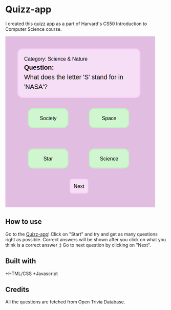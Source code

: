 # Quizz-app

I created this quizz app as a part of Harvard's CS50 Introduction to Computer Science course.

![screenshot](https://raw.githubusercontent.com/annaaleksandra/quizz-app/master/quizzapp_screenshot.png)

## How to use
Go to the [Quizz-app](https://annaaleksandra.github.io/Quizz-app/)! Click on "Start" and try and get as many questions right as possible.
Correct answers will be shown after you click on what you think is a correct answer ;)
Go to next question by clicking on "Next".

## Built with
*HTML/CSS
*Javascript

## Credits
All the questions are fetched from Open Trivia Database.
